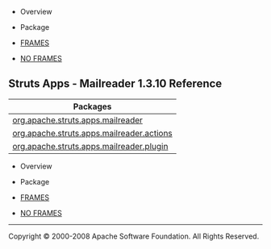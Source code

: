 -   Overview
-   Package

-   [FRAMES](index.html.md)
-   [NO FRAMES](overview-summary.html.md)

Struts Apps - Mailreader 1.3.10 Reference
-----------------------------------------

| Packages                                                                                                    |
|-------------------------------------------------------------------------------------------------------------|
| [org.apache.struts.apps.mailreader](org/apache/struts/apps/mailreader/package-summary.html.md)                 |
| [org.apache.struts.apps.mailreader.actions](org/apache/struts/apps/mailreader/actions/package-summary.html.md) |
| [org.apache.struts.apps.mailreader.plugin](org/apache/struts/apps/mailreader/plugin/package-summary.html.md)   |

-   Overview
-   Package

-   [FRAMES](index.html.md)
-   [NO FRAMES](overview-summary.html.md)

------------------------------------------------------------------------

Copyright © 2000-2008 Apache Software Foundation. All Rights Reserved.
